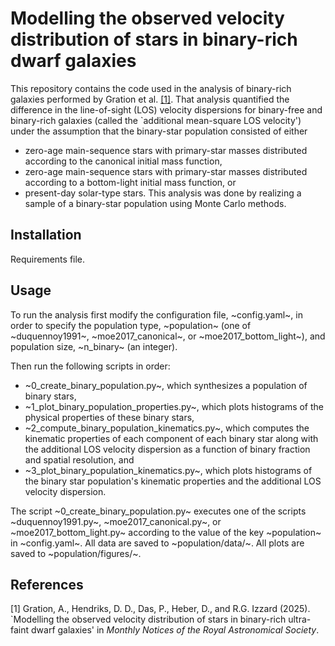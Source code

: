 # Modelling the observed velocity distribution of stars in binary-rich dwarf galaxies

This repository contains the code used in the analysis of binary-rich galaxies performed by Gration et al. [[1]](#1). That analysis quantified the difference in the line-of-sight (LOS) velocity dispersions for binary-free and binary-rich galaxies (called the `additional mean-square LOS velocity') under the assumption that the binary-star population consisted of either
- zero-age main-sequence stars with primary-star masses distributed according to the canonical initial mass function,
- zero-age main-sequence stars with primary-star masses distributed according to a bottom-light initial mass function, or
- present-day solar-type stars.
This analysis was done by realizing a sample of a binary-star population using Monte Carlo methods.

## Installation

Requirements file.

## Usage

To run the analysis first modify the configuration file, ~config.yaml~, in order to specify the population type, ~population~ (one of ~duquennoy1991~, ~moe2017_canonical~, or ~moe2017_bottom_light~), and population size, ~n_binary~ (an integer).

Then run the following scripts in order:
- ~0_create_binary_population.py~, which synthesizes a population of binary stars,
- ~1_plot_binary_population_properties.py~, which plots histograms of the physical properties of these binary stars,
- ~2_compute_binary_population_kinematics.py~, which computes the kinematic properties of each component of each binary star along with the additional LOS velocity dispersion as a function of binary fraction and spatial resolution, and
- ~3_plot_binary_population_kinematics.py~, which plots histograms of the binary star population's kinematic properties and the additional LOS velocity dispersion. 

The script ~0_create_binary_population.py~ executes one of the scripts ~duquennoy1991.py~, ~moe2017_canonical.py~, or ~moe2017_bottom_light.py~ according to the value of the key ~population~ in ~config.yaml~. All data are saved to ~population/data/~. All plots are saved to ~population/figures/~.

## References
<a id="1">[1]</a> 
Gration, A., Hendriks, D. D., Das, P., Heber, D., and R.G. Izzard (2025). `Modelling the observed velocity distribution of stars in binary-rich ultra-faint dwarf galaxies' in _Monthly Notices of the Royal Astronomical
Society_.
